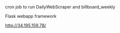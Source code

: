 cron job to run DailyWebScraper and billboard_weekly

Flask webapp framework

http://34.195.159.78/
